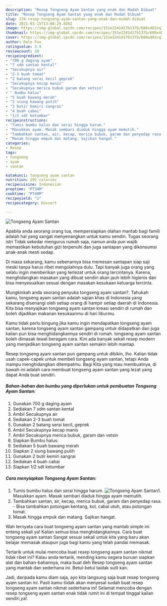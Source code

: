 ```yaml
---
description: "Resep Tongseng Ayam Santan yang enak dan Mudah Dibuat"
title: "Resep Tongseng Ayam Santan yang enak dan Mudah Dibuat"
slug: 174-resep-tongseng-ayam-santan-yang-enak-dan-mudah-dibuat
date: 2021-03-15T13:08:29.836Z
image: https://img-global.cpcdn.com/recipes/151e2241d17b137b/680x482cq70/tongseng-ayam-santan-foto-resep-utama.jpg
thumbnail: https://img-global.cpcdn.com/recipes/151e2241d17b137b/680x482cq70/tongseng-ayam-santan-foto-resep-utama.jpg
cover: https://img-global.cpcdn.com/recipes/151e2241d17b137b/680x482cq70/tongseng-ayam-santan-foto-resep-utama.jpg
author: Dale Fox
ratingvalue: 3.9
reviewcount: 10
recipeingredient:
- "700 g daging ayam"
- "7 sdm santan kental"
- "Secukupnya air"
- "2-3 buah tomat"
- "2 batang serai kecil geprek"
- "Secukupnya kecap manis"
- "Secukupnya merica bubuk garam dan vetsin"
- " Bumbu halus"
- "5 buah bawang merah"
- "2 siung bawang putih"
- "2 butir kemiri sangrai"
- "4 buah cabai"
- "1/2 sdt ketumbar"
recipeinstructions:
- "Tumis bumbu halus dan serai hingga harum."
- "Masukkan ayam. Masak sembari diaduk hingga ayam memutih."
- "Tambahkan santan, air, kecap, merica bubuk, garam dan penyedap rasa. Bisa tambahkan potongan kentang, kol, cabai utuh, atau potongan tomat."
- "Masak hingga empuk dan matang. Sajikan hangat."
categories:
- Resep
tags:
- tongseng
- ayam
- santan

katakunci: tongseng ayam santan 
nutrition: 292 calories
recipecuisine: Indonesian
preptime: "PT34M"
cooktime: "PT40M"
recipeyield: "1"
recipecategory: Dessert

---
```



![Tongseng Ayam Santan](https://img-global.cpcdn.com/recipes/151e2241d17b137b/680x482cq70/tongseng-ayam-santan-foto-resep-utama.jpg)

Apabila anda seorang orang tua, mempersiapkan olahan mantab bagi famili adalah hal yang sangat menyenangkan untuk kamu sendiri. Tugas seorang istri Tidak sekedar mengurus rumah saja, namun anda pun wajib memastikan kebutuhan gizi terpenuhi dan juga santapan yang dikonsumsi anak-anak mesti sedap.

Di masa  sekarang, kamu sebenarnya bisa memesan santapan siap saji meski tanpa harus ribet mengolahnya dulu. Tapi banyak juga orang yang selalu ingin memberikan yang terlezat untuk orang tercintanya. Karena, menghidangkan masakan yang dibuat sendiri akan jauh lebih higienis dan bisa menyesuaikan sesuai dengan masakan kesukaan keluarga tercinta. 



Mungkinkah anda seorang penyuka tongseng ayam santan?. Tahukah kamu, tongseng ayam santan adalah sajian khas di Indonesia yang sekarang disenangi oleh setiap orang di hampir setiap daerah di Indonesia. Kita bisa menyajikan tongseng ayam santan kreasi sendiri di rumah dan boleh dijadikan makanan kesukaanmu di hari liburmu.

Kamu tidak perlu bingung jika kamu ingin mendapatkan tongseng ayam santan, karena tongseng ayam santan gampang untuk didapatkan dan juga kalian pun bisa menghidangkannya sendiri di rumah. tongseng ayam santan boleh dimasak lewat beragam cara. Kini ada banyak sekali resep modern yang menjadikan tongseng ayam santan semakin lebih mantap.

Resep tongseng ayam santan pun gampang untuk dibikin, lho. Kalian tidak usah capek-capek untuk membeli tongseng ayam santan, tetapi Anda mampu menghidangkan ditempatmu. Bagi Kita yang mau membuatnya, di bawah ini adalah cara membuat tongseng ayam santan yang lezat yang dapat Anda buat sendiri.

<!--inarticleads1-->

##### Bahan-bahan dan bumbu yang diperlukan untuk pembuatan Tongseng Ayam Santan:

1. Gunakan 700 g daging ayam
1. Sediakan 7 sdm santan kental
1. Ambil Secukupnya air
1. Sediakan 2-3 buah tomat
1. Gunakan 2 batang serai kecil, geprek
1. Ambil Secukupnya kecap manis
1. Ambil Secukupnya merica bubuk, garam dan vetsin
1. Siapkan  Bumbu halus:
1. Sediakan 5 buah bawang merah
1. Siapkan 2 siung bawang putih
1. Gunakan 2 butir kemiri sangrai
1. Sediakan 4 buah cabai
1. Siapkan 1/2 sdt ketumbar




<!--inarticleads2-->

##### Cara menyiapkan Tongseng Ayam Santan:

1. Tumis bumbu halus dan serai hingga harum.
<img src="https://img-global.cpcdn.com/steps/31fe93499595b6c2/160x128cq70/tongseng-ayam-santan-langkah-memasak-1-foto.jpg" alt="Tongseng Ayam Santan">1. Masukkan ayam. Masak sembari diaduk hingga ayam memutih.
1. Tambahkan santan, air, kecap, merica bubuk, garam dan penyedap rasa. - Bisa tambahkan potongan kentang, kol, cabai utuh, atau potongan tomat.
1. Masak hingga empuk dan matang. Sajikan hangat.




Wah ternyata cara buat tongseng ayam santan yang mantab simple ini enteng sekali ya! Kalian semua bisa menghidangkannya. Cara buat tongseng ayam santan Sangat sesuai sekali untuk kita yang baru akan belajar memasak ataupun juga bagi kamu yang telah pandai memasak.

Tertarik untuk mulai mencoba buat resep tongseng ayam santan nikmat tidak ribet ini? Kalau anda tertarik, mending kamu segera buruan siapkan alat dan bahan-bahannya, maka buat deh Resep tongseng ayam santan yang mantab dan sederhana ini. Betul-betul taidak sulit kan. 

Jadi, daripada kamu diam saja, ayo kita langsung saja buat resep tongseng ayam santan ini. Pasti kamu tiidak akan menyesal sudah buat resep tongseng ayam santan nikmat sederhana ini! Selamat mencoba dengan resep tongseng ayam santan enak tidak rumit ini di tempat tinggal kalian sendiri,ya!.

